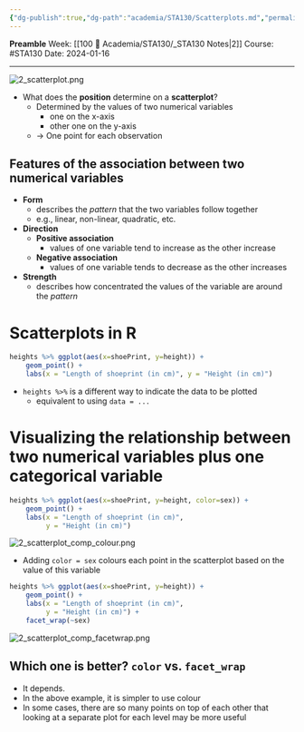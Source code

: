 ```yaml
---
{"dg-publish":true,"dg-path":"academia/STA130/Scatterplots.md","permalink":"/academia/sta-130/scatterplots/","created":"2024-01-16T20:40:08.180-05:00","updated":"2024-01-16T23:55:18.029-05:00"}
---
```


**Preamble**
Week: [[100 📒 Academia/STA130/_STA130 Notes\|2]]
Course: #STA130
Date: 2024-01-16

---

![2_scatterplot.png](/img/user/Files/STA130/2_scatterplot.png)

- What does the **position** determine on a **scatterplot**?
	- Determined by the values of two numerical variables
		- one on the x-axis
		- other one on the y-axis
	- → One point for each observation

## Features of the association between two numerical variables

- **Form**
	- describes the *pattern* that the two variables follow together
	- e.g., linear, non-linear, quadratic, etc.
- **Direction**
	- **Positive association**
		- values of one variable tend to increase as the other increase
	- **Negative association**
		- values of one variable tends to decrease as the other increases
- **Strength**
	- describes how concentrated the values of the variable are around the *pattern*

# Scatterplots in R

```r
heights %>% ggplot(aes(x=shoePrint, y=height)) + 
	geom_point() +
	labs(x = "Length of shoeprint (in cm)", y = "Height (in cm)")
```

- `heights %>%` is a different way to indicate the data to be plotted
	- equivalent to using `data = ...`

# Visualizing the relationship between two numerical variables plus one categorical variable

```r
heights %>% ggplot(aes(x=shoePrint, y=height, color=sex)) + 
	geom_point() +
	labs(x = "Length of shoeprint (in cm)", 
		 y = "Height (in cm)")
```

![2_scatterplot_comp_colour.png](/img/user/Files/STA130/2_scatterplot_comp_colour.png)

- Adding `color = sex` colours each point in the scatterplot based on the value of this variable

```r
heights %>% ggplot(aes(x=shoePrint, y=height)) + 
	geom_point() +
	labs(x = "Length of shoeprint (in cm)", 
		 y = "Height (in cm)") +
	facet_wrap(~sex)
```

![2_scatterplot_comp_facetwrap.png](/img/user/Files/STA130/2_scatterplot_comp_facetwrap.png)

## Which one is better? `color` vs. `facet_wrap`

- It depends.
- In the above example, it is simpler to use colour
- In some cases, there are so many points on top of each other that looking at a separate plot for each level may be more useful
